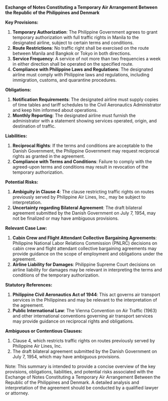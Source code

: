 **Exchange of Notes Constituting a Temporary Air Arrangement Between the Republic of the Philippines and Denmark**

**Key Provisions:**

1. **Temporary Authorization**: The Philippine Government agrees to grant temporary authorization with full traffic rights in Manila to the designated airline, subject to certain terms and conditions.
2. **Route Restrictions**: No traffic right shall be exercised on the route between Manila and Bangkok or Tokyo in both directions.
3. **Service Frequency**: A service of not more than two frequencies a week in either direction shall be operated on the specified route.
4. **Compliance with Philippine Laws and Regulations**: The designated airline must comply with Philippine laws and regulations, including immigration, customs, and quarantine procedures.

**Obligations:**

1. **Notification Requirements**: The designated airline must supply copies of time tables and tariff schedules to the Civil Aeronautics Administrator and keep him informed about operations.
2. **Monthly Reporting**: The designated airline must furnish the administrator with a statement showing services operated, origin, and destination of traffic.

**Liabilities:**

1. **Reciprocal Rights**: If the terms and conditions are acceptable to the Danish Government, the Philippine Government may request reciprocal rights as granted in the agreement.
2. **Compliance with Terms and Conditions**: Failure to comply with the agreed-upon terms and conditions may result in revocation of the temporary authorization.

**Potential Risks:**

1. **Ambiguity in Clause 4**: The clause restricting traffic rights on routes previously served by Philippine Air Lines, Inc., may be subject to interpretation.
2. **Uncertainty regarding Bilateral Agreement**: The draft bilateral agreement submitted by the Danish Government on July 7, 1954, may not be finalized or may have ambiguous provisions.

**Relevant Case Law:**

1. **Cabin Crew and Flight Attendant Collective Bargaining Agreements**: Philippine National Labor Relations Commission (PNLRC) decisions on cabin crew and flight attendant collective bargaining agreements may provide guidance on the scope of employment and obligations under the agreement.
2. **Airline Liability for Damages**: Philippine Supreme Court decisions on airline liability for damages may be relevant in interpreting the terms and conditions of the temporary authorization.

**Statutory References:**

1. **Philippine Civil Aeronautics Act of 1944**: This act governs air transport services in the Philippines and may be relevant to the interpretation of the agreement.
2. **Public International Law**: The Vienna Convention on Air Traffic (1963) and other international conventions governing air transport services may provide guidance on reciprocal rights and obligations.

**Ambiguous or Contentious Clauses:**

1. Clause 4, which restricts traffic rights on routes previously served by Philippine Air Lines, Inc.
2. The draft bilateral agreement submitted by the Danish Government on July 7, 1954, which may have ambiguous provisions.

Note: This summary is intended to provide a concise overview of the key provisions, obligations, liabilities, and potential risks associated with the Exchange of Notes Constituting a Temporary Air Arrangement Between the Republic of the Philippines and Denmark. A detailed analysis and interpretation of the agreement should be conducted by a qualified lawyer or attorney.